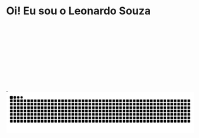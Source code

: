 # Oi! Eu sou o Leonardo Souza
<div>
  <a href="https://github.com/leonsouzaa">
  <img height="180em" scr="https://github-readme-stats.vercel.app/api?username=leonsouzaa&show_icons=true&hide=contribs,prs&cache_seconds=86400&theme=vision-friendly-dark"/>
  <img height="180em" scr="https://github-readme-stats.vercel.app/api/pin/?username=leonsouzaa&repo=github-readme-stats&cache_seconds=86400&theme=vision-friendly-dark"/>
</div>

<picture align="center">
  <source media="(prefers-color-scheme: dark)" srcset="https://raw.githubusercontent.com/leonsouzaa/leonsouzaa/output/github-contribution-grid-snake-dark.svg">
  <source media="(prefers-color-scheme: light)" srcset="https://raw.githubusercontent.com/leonsouzaa/leonsouzaa/output/github-contribution-grid-snake-dark.svg">
  <img align="center" alt="github contribution grid snake animation" src="https://raw.githubusercontent.com/leonsouzaa/leonsouzaa/output/github-contribution-grid-snake.svg">
</picture>
